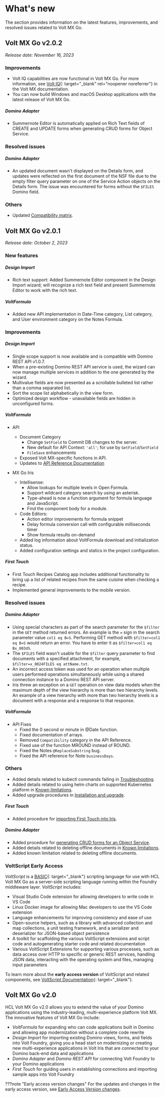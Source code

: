 # What's new

The section provides information on the latest features, improvements, and resolved issues related to Volt MX Go.

## Volt MX Go v2.0.2
*Release date: November 16, 2023*

### Improvements

- Volt IQ capabilities are now functional in Volt MX Go. For more information, see [Volt IQ](https://opensource.hcltechsw.com/volt-mx-docs/95/docs/documentation/Iris/iris_user_guide/Content/Volt_IQ.html){: target="_blank" rel="noopener noreferrer"} in the Volt MX documentation.
- You can now build Windows and macOS Desktop applications with the latest release of Volt MX Go.

##### Domino Adapter 

- Summernote Editor is automatically applied on Rich Text fields of CREATE and UPDATE forms when generating CRUD forms for Object Service.

### Resolved issues

##### Domino Adapter 

- An updated document wasn't displayed on the Details form, and updates were reflected on the first document of the NSF file due to the empty filter query parameter on one of the Service Action objects on the Details form. The issue was encountered for forms without the `$FILES` Domino field.

### Others

- Updated [Compatibility matrix](compatibilitymatrix.md).

## Volt MX Go v2.0.1
*Release date: October 2, 2023*
### New features
##### Design Import

- Rich text support: Added Summernote Editor component in the Design Import wizard; will recognize a rich text field and present Summernote Editor to work with the rich text.

##### VoltFormula

- Added new API implementation in Date-Time category, List category,
and User environment category on the Notes Formula.

### Improvements

##### Design Import

- Single scope support is now available and is compatible with Domino REST API v1.0.7.
- When a pre-existing Domino REST API service is used, the wizard can now manage multiple services in addition to the one generated by the wizard.
- Multivalue fields are now presented as a scrollable bulleted list rather than a comma separated list.
- Sort the scope list alphabetically in the view form.
- Optimized design workflow - unavailable fields are hidden in unconfigured forms. 

##### VoltFormula

- API
    - Document Category
        - Change `SetField` to Commit DB changes to the server.
        - New default for API Context: `'all'`; for use by `GetField`/`SetField`
        - `FileSave` enhancements
    - Exposed Volt MX-specific functions in API.
    - Updates to [API Reference Documentation](../javadoc/index.html)


- MX Go Iris
    - Intellisense:
        - Allow lookups for multiple levels in Open Formula.
        - Support wildcard category search by using an asterisk.
        - Type-ahead is now a function argument for formula language and JavaScript.
        - Find the component body for a module.
    - Code Editors:
        - Action editor improvements for formula snippet
        - Delay formula conversion call with configurable milliseconds timer
        - Show formula results on-demand
    - Added log information about VoltFormula download and initialization status.
    - Added configuration settings and statics in the project configuration.
  
##### First Touch

- First Touch Recipes Catalog app includes additional functionality to bring up a list of related recipes from the same cuisine when checking a recipe. 
- Implemented general improvements to the mobile version. 

### Resolved issues

##### Domino Adapter
- Using special characters as part of the search parameter for the `$filter` in the `GET` method returned errors. An example is the `=` sign in the search parameter value `col1 eq B=S`. Performing GET method with `$filter=col1 eq B=S` would return an error. You have to enter it as `$filter=col1 eq Bx_003dS`.
- The `$FILES` field wasn't usable for the `$filter` query parameter to find documents with a specified attachment, for example, `$filter=x_0024FILES eq attName.txt`. 
- An incorrect access token was used for an operation when multiple users performed operations simultaneously while using a shared connection instance to a Domino REST API server.  
- Iris threw an exception on a `GET` operation on view data models when the maximum depth of the view hierarchy is more than two hierarchy levels. An example of a view hierarchy with more than two hierarchy levels is a document with a response and a response to that response. 

##### VoltFormula

- API Fixes
    - Fixed the 0 second or minute in @Date function.
    - Fixed documentation of arrays.
    - Removed `Compatibility` category in the API Reference.
    - Fixed use of the function MROUND instead of ROUND.
    - Fixed the Notes `@ReplaceSubstring` bug.
    - Fixed the API reference for Note `businessDays`.

### Others

- Added details related to kubectl commands failing in [Troubleshooting](troubleshoot.md).
- Added details related to using helm charts on supported Kubernetes platform in [Known limitations](knownlimitation.md).
- Added upgrade procedures in [Installation and upgrade](../tutorials/installation.md). 
##### First Touch
- Added procedure for [importing First Touch into Iris](../howto/importft.md).
##### Domino Adapter
- Added procedure for [generating CRUD forms for an Object Service](../howto/codegen.md).
- Added details related to deleting offline documents in [Known limitations](knownlimitation.md).
- Added known limitation related to deleting offline documents. 

### VoltScript Early Access

*VoltScript* is a [BASIC](https://en.wikipedia.org/wiki/BASIC){: target="_blank"} scripting language for use with HCL Volt MX Go as a server-side scripting language running within the Foundry middleware layer. *VoltScript* includes:

- Visual Studio Code extension for allowing developers to write code in VS Code
- Linux Docker image for allowing Mac developers to use the VS Code extension
- Language enhancements for improving consistency and ease of use
- Open-source helpers, such as a library with advanced collection and map collections, a unit testing framework, and a serializer and deserializer for JSON-based object persistence
- A toolkit for scaffolding the various VoltScript extensions and script code and autogenerating starter code and related documentation
- Various VoltScript Extensions for supporting various processes, such as data access over HTTP to specific or generic REST services, handling JSON data, interacting with the operating system and files, managing input parameters

To learn more about the **early access version** of VoltScript and related components, see [VoltScript Documentation](https://help.hcltechsw.com/docs/voltscript/early-access/index.html){: target="_blank"}.  


## Volt MX Go v2.0

HCL Volt MX Go v2.0 allows you to extend the value of your Domino applications using the industry-leading, multi-experience platform Volt MX. The innovative features of Volt MX Go include:

- *VoltFormula* for expanding who can code applications built in Domino and allowing app modernization without a complete code rewrite 
- *Design Import* for importing existing Domino views, forms, and fields into Volt Foundry, giving you a head start on modernizing or creating new multi-experience applications in Volt Iris that are connected to your Domino back-end data and applications
- *Domino Adapter* and *Domino REST API* for connecting Volt Foundry to your Domino applications
- *First Touch* for guiding users in establishing connections and importing sample apps into Volt Foundry

???note "Early access version changes"
    For the updates and changes in the early access version, see [Early Access Version changes](earlyaccesschanges.md).
